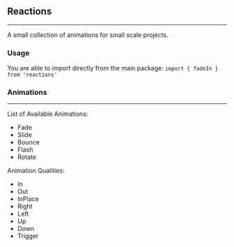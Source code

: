 ## Reactions
---
A small collection of animations for small scale projects. 

### Usage
You are able to import directly from the main package:
```import { fadeIn } from 'reactions'```


### Animations
---
List of Available Animations:
- Fade
- Slide 
- Bounce
- Flash 
- Rotate

Animation Qualities:
- In
- Out
- InPlace
- Right
- Left
- Up
- Down
- Trigger
